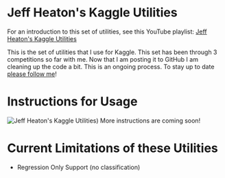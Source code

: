 # Jeff Heaton's Kaggle Utilities

For an introduction to this set of utilities, see this YouTube playlist: [Jeff Heaton's Kaggle Utilities](https://www.youtube.com/watch?v=eNkayufkT04&list=PLjy4p-07OYzvyN1IzfCFRXiSXhKd0ijhh)

This is the set of utilities that I use for Kaggle.  This set has been through 3 competitions so far with me.
Now that I am posting it to GitHub I am cleaning up the code a bit.  This is an ongoing process.  To stay up
to date [please follow me](https://github.com/jeffheaton)!

# Instructions for Usage
![Jeff Heaton's Kaggle Utilities](https://raw.githubusercontent.com/jeffheaton/jh-kaggle-util/master/img/jh-kaggle.png))
More instructions are coming soon!

# Current Limitations of these Utilities
* Regression Only Support (no classification)

